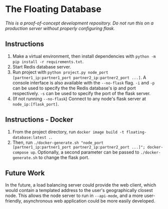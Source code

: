 # The Floating Database
*This is a proof-of-concept development repository. Do not run this on a production server without properly configuring flask.*

## Instructions
1. Make a virtual environment, then install dependencies with `python -m pip install -r requirements.txt`.
2. Start Redis database server.
3. Run project with `python project.py node_port [partner1_ip:partner1_port partner2_ip:partner2_port ...]`. A console interface is also available with the `--no-flask` flag. `-i` and `-p` can be used to specify the the Redis database's ip and port respectively. `-s` can be used to specify the port of the flask server.
4. (If not running `--no-flask`) Connect to any node's flask server at `node_ip:[flask_port]`.

## Instructions - Docker
1. From the project directory, run `docker image build -t floating-database:latest .`.
2. Then, run `./docker-generate.sh "node_port [partner1_ip:partner1_port partner2_ip:partner2_port ...]"; docker-compose up`. Optionally, a second parameter can be passed to `./docker-generate.sh` to change the flask port.

## Future Work
In the future, a load balancing server could provide the web client, which would contain a templated address to the user's geographically closest node. This allows the node server to run in `--api-mode`, and a more user-friendly, asynchronous web application could be more easily developed.